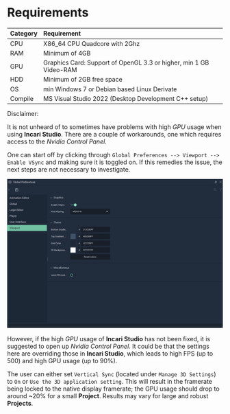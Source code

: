 # Requirements

| Category | Requirement |
| :--- | :--- |
| CPU | X86\_64 CPU Quadcore with 2Ghz |
| RAM | Minimum of 4GB |
| GPU | Graphics Card: Support of OpenGL 3.3 or higher, min 1 GB Video-RAM |
| HDD | Minimum of 2GB free space |
| OS | min Windows 7 or Debian based Linux Derivate |
| Compile | MS Visual Studio 2022 (Desktop Development C++ setup)|

Disclaimer: 

It is not unheard of to sometimes have problems with high *GPU* usage when using **Incari Studio**. There are a couple of workarounds, one which requires access to the *Nvidia Control Panel*.

One can start off by clicking through `Global Preferences --> Viewport --> Enable VSync` and making sure it is toggled on. If this remedies the issue, the next steps are not necessary to investigate. 

![Global Preferences with VSync Enabled.](../.gitbook/assets/requirementsimage20232.png) 

However, if the high *GPU* usage of **Incari Studio** has not been fixed, it is suggested to open up *Nvidia Control Panel*. It could be that the settings here are overriding those in **Incari Studio**, which
leads to high FPS (up to 500) and high GPU usage (up to 90%). 

The user can either set `Vertical Sync` (located under `Manage 3D Settings`) to `On` or `Use the 3D application setting`. This will result in the framerate being locked to the native display framerate; the GPU 
usage should drop to around ~20% for a small **Project**. Results may vary for large and robust **Projects**. 